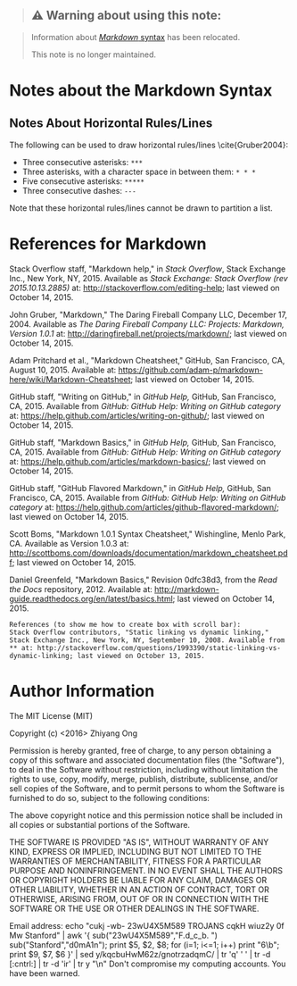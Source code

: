 >	## ⚠️ Warning about using this note:

>	Information about [*Markdown* syntax](https://github.com/eda-ricercatore/gulyas-scripts/blob/master/notes/computer-languages/markdown-syntax.md)
>		has been relocated.
>
>	This note is no longer maintained.



#	Notes about the Markdown Syntax

##	Notes About Horizontal Rules/Lines

The following can be used to draw horizontal rules/lines \cite{Gruber2004}:
+ Three consecutive asterisks: *`***`*
+ Three asterisks, with a character space in between them: *`* * *`*
+ Five consecutive asterisks: *`*****`*
+ Three consecutive dashes: *`---`*

Note that these horizontal rules/lines cannot be drawn to partition
	a list.




# References for Markdown

Stack Overflow staff, "Markdown help," in *Stack Overflow*, Stack Exchange Inc., New York, NY, 2015. Available as *Stack Exchange: Stack Overflow (rev 2015.10.13.2885)* at: http://stackoverflow.com/editing-help; last viewed on October 14, 2015.

John Gruber, "Markdown," The Daring Fireball Company LLC, December 17, 2004. Available as *The Daring Fireball Company LLC: Projects: Markdown, Version 1.0.1* at: http://daringfireball.net/projects/markdown/; last viewed on October 14, 2015.

Adam Pritchard et al., "Markdown Cheatsheet," GitHub, San Francisco, CA, August 10, 2015. Available at: https://github.com/adam-p/markdown-here/wiki/Markdown-Cheatsheet; last viewed on October 14, 2015.

GitHub staff, "Writing on GitHub," in *GitHub Help,* GitHub, San Francisco, CA, 2015. Available from *GitHub: GitHub Help: Writing on GitHub category* at: https://help.github.com/articles/writing-on-github/; last viewed on October 14, 2015.

GitHub staff, "Markdown Basics," in *GitHub Help,* GitHub, San Francisco, CA, 2015. Available from *GitHub: GitHub Help: Writing on GitHub category* at: https://help.github.com/articles/markdown-basics/; last viewed on October 14, 2015.

GitHub staff, "GitHub Flavored Markdown," in *GitHub Help,* GitHub, San Francisco, CA, 2015. Available from *GitHub: GitHub Help: Writing on GitHub category* at: https://help.github.com/articles/github-flavored-markdown/; last viewed on October 14, 2015.

Scott Boms, "Markdown 1.0.1 Syntax Cheatsheet," Wishingline, Menlo Park, CA. Available as Version 1.0.3 at: http://scottboms.com/downloads/documentation/markdown_cheatsheet.pdf; last viewed on October 14, 2015.

Daniel Greenfeld, "Markdown Basics," Revision 0dfc38d3, from the *Read the Docs* repository, 2012. Available at: http://markdown-guide.readthedocs.org/en/latest/basics.html; last viewed on October 14, 2015.



	References (to show me how to create box with scroll bar):
	Stack Overflow contributors, "Static linking vs dynamic linking," Stack Exchange Inc., New York, NY, September 10, 2008. Available from ** at: http://stackoverflow.com/questions/1993390/static-linking-vs-dynamic-linking; last viewed on October 13, 2015.



#	Author Information

The MIT License (MIT)

Copyright (c) <2016> Zhiyang Ong

Permission is hereby granted, free of charge, to any person obtaining a copy of this software and associated documentation files (the "Software"), to deal in the Software without restriction, including without limitation the rights to use, copy, modify, merge, publish, distribute, sublicense, and/or sell copies of the Software, and to permit persons to whom the Software is furnished to do so, subject to the following conditions:

The above copyright notice and this permission notice shall be included in all copies or substantial portions of the Software.

THE SOFTWARE IS PROVIDED "AS IS", WITHOUT WARRANTY OF ANY KIND, EXPRESS OR IMPLIED, INCLUDING BUT NOT LIMITED TO THE WARRANTIES OF MERCHANTABILITY, FITNESS FOR A PARTICULAR PURPOSE AND NONINFRINGEMENT. IN NO EVENT SHALL THE AUTHORS OR COPYRIGHT HOLDERS BE LIABLE FOR ANY CLAIM, DAMAGES OR OTHER LIABILITY, WHETHER IN AN ACTION OF CONTRACT, TORT OR OTHERWISE, ARISING FROM, OUT OF OR IN CONNECTION WITH THE SOFTWARE OR THE USE OR OTHER DEALINGS IN THE SOFTWARE.

Email address: echo "cukj -wb- 23wU4X5M589 TROJANS cqkH wiuz2y 0f Mw Stanford" | awk '{ sub("23wU4X5M589","F.d_c_b. ") sub("Stanford","d0mA1n"); print $5, $2, $8; for (i=1; i<=1; i++) print "6\b"; print $9, $7, $6 }' | sed y/kqcbuHwM62z/gnotrzadqmC/ | tr 'q' ' ' | tr -d [:cntrl:] | tr -d 'ir' | tr y "\n"		Don't compromise my computing accounts. You have been warned.

